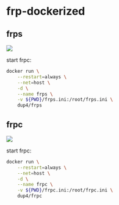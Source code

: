 # frp-dockerized

## frps

[![](https://dockeri.co/image/dup4/frps)](https://hub.docker.com/u/dup4/frps)

start frpc:

```bash
docker run \
    --restart=always \
    --net=host \
    -d \
    --name frps \
    -v ${PWD}/frps.ini:/root/frps.ini \
    dup4/frps
```

## frpc

[![](https://dockeri.co/image/dup4/frpc)](https://hub.docker.com/u/dup4/frpc)

start frpc:

```bash
docker run \
    --restart=always \
    --net=host \
    -d \
    --name frpc \
    -v ${PWD}/frpc.ini:/root/frpc.ini \
    dup4/frpc
```
